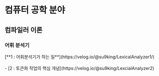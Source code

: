 <h1> 컴퓨터 공학 분야 </h1>

<h2>컴파일러 이론 </h2>
<h3>어휘 분석기</h3>
[**1 : 어휘분석기가 하는 일**](https://velog.io/@su9king/LexicalAnalyzer1/)<br></br>
- [2 : 토큰화 작업의 핵심 개념](https://velog.io/@su9king/LexcialAnalyzer2)
